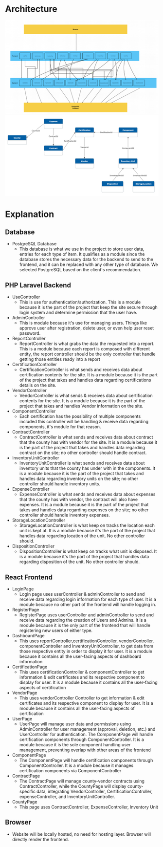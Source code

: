 # Architecture
![Architecture_Diagram](../AuxiliaryFiles/Documents/ArchitectureGraph.png)
![RelationshipDiagram](../AuxiliaryFiles/Documents/RelationshipDiagram.png)

# Explanation
## Database
- PostgreSQL Database
  - This database is what we use in the project to store user data, entries for each type of item. It qualifies as a module since the database stores the necessary data for the backend to send to the frontend, and it can be replaced with any other type of database. We selected PostgreSQL based on the client's recommendation.

## PHP Laravel Backend
- UseController
  - This is use for authentication/authorization. This is a module because it is the part of the project that keep the site secure through login system and determine permission that the user have.
- AdminController
  - This is module because it's use for managing users. Things like approve user after registration, delete user, or even help user reset password. 
- ReportController
  - ReportController is what grabs the data the requested into a report. This is a module because each report is composed with different entity, the report controller should be the only controller that handle getting those entities ready into a report
- CertificationController
  - CertificationController is what sends and receives data about certification contents for the site. It is a module because it is the part of the project that takes and handles data regarding certifications details on the site.
- VendorController
  - VendorController is what sends & receives data about certification contents for the site. It is a module because it is the part of the project that takes and handles Vendor information on the site.
- ComponentController
  - Each certification has the possibility of multiple components included this controller will be handling & receive data regarding components, it's module for that reason.
- ContractController
  - ContractController is what sends and receives data about contract that the county has with vendor for the site. It is a module because it is the part of the project that takes and handles data regarding contract on the site; no other controller should handle contract.
- InventoryUnitController
  - InventoryUnitController is what sends and receives data about inventory units that the county has under with in the components. It is a module because it is the part of the project that takes and handles data regarding inventory units on the site; no other controller should handle inventory units.
- ExpenseController
  - ExpenseController is what sends and receives data about expenses that the county has with vendor, the contract will also have expenses. It is a module because it is the part of the project that takes and handles data regarding expenses on the site; no other controller should handle inventory expenses.
- StorageLocationController
  - StorageLocationController is what keep on tracks the location each unit is kept at. It is a module because it's the part of the project that handles data regarding location of the unit. No other controller should.
- DispositionController
  - DispositionController is what keep on tracks what unit is disposed. It is a module because it's the part of the project that handles data regarding disposition of the unit. No other controller should.

## React Frontend
- LoginPage
  - Login page uses userController & adminController to send and receive data regarding login information for each type of user. It is a module because no other part of the frontend will handle logging in.
- RegisterPage
  - RegisterPage uses userController and adminController to send and receive data regarding the creation of Users and Admins. It is a module because it is the only part of the frontend that will handle registering new users of either type.
- DashboardPage 
  - This uses reportController,certificationController, vendorController, componentController and InventoryUnitController, to get data from those respective entity in order to display it for user. It is a module because it contains all the user-facing aspects of dashboard information
- CertificationPage
  - This uses certificationController & componentController to get information & edit certificates and its respective component to display for user. It is a module because it contains all the user-facing aspects of certification
- VendorPage
  - This uses vendorController Controller to get information & edit certificates and its respective component to display for user. It is a module because it contains all the user-facing aspects of certification
- UserPage
  - UserPage will manage user data and permissions using AdminController for user management (approval, deletion, etc.) and UserController for authentication. The ComponentPage will handle certification components through ComponentController. It is a module because it is the sole component handling user management, preventing overlap with other areas of the frontend
- ComponentPage
  - The ComponentPage will handle certification components through ComponentController. It is a module because it manages certification components via ComponentController
- ContractPage
  - The ContractPage will manage county-vendor contracts using ContractController, while the CountyPage will display county-specific data, integrating VendorController, CertificationController, expenseController, and InventoryUnitController.
- CountyPage
  - This page uses ContractController, ExpenseController, Inventory Unit

## Browser
- Website will be locally hosted, no need for hosting layer. Browser will directly render the frontend.